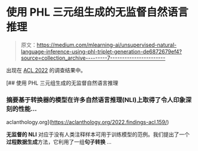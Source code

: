 # 使用 PHL 三元组生成的无监督自然语言推理

> 原文：<https://medium.com/mlearning-ai/unsupervised-natural-language-inference-using-phl-triplet-generation-de6872679ef4?source=collection_archive---------7----------------------->

出现在 [ACL 2022](https://www.2022.aclweb.org/) 的调查结果中。

 [## 使用 PHL 三元组生成的无监督自然语言推理

### 摘要基于转换器的模型在许多自然语言推理(NLI)上取得了令人印象深刻的性能…

aclanthology.org](https://aclanthology.org/2022.findings-acl.159/) 

**无监督的 NLI** 对应于没有人类注释样本可用于训练模型的范例。我们提出了一个**过程数据生成**方法，它利用了一组**句子转换** …